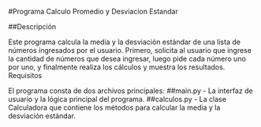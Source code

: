 #Programa Calculo Promedio y Desviacion Estandar

##Descripción

Este programa calcula la media y la desviación estándar de una lista de números ingresados por el usuario. Primero, solicita al usuario que ingrese la cantidad de números que desea ingresar, luego pide cada número uno por uno, y finalmente realiza los cálculos y muestra los resultados.
Requisitos

El programa consta de dos archivos principales:
  ##main.py - La interfaz de usuario y la lógica principal del programa.
  ##calculos.py - La clase Calculadora que contiene los métodos para calcular la media y la desviación estándar.
